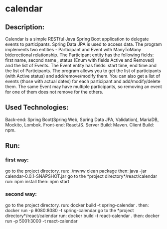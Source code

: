 # calendar
<h2>Description:</h2>
  <div>
  Calendar is a simple RESTful Java Spring Boot application to delegate events to participants.
Spring Data JPA is used to access data. The program implements two entities - Participant and Event with ManyToMany biderectional relationship.
The Participant entity has the following fields: first name, second name , status (Enum with fields Active and Removed) and the list of Events.
The Event entity has fields: start time, end time and the list of Participants.
The program allows you to get the list of participants (with Active status) and add/remove/modify them.
You can also get a list of events (those with actual dates) for each participant and add/modify/delete them.
The same Event may have multiple participants, so removing an event for one of them does not remove for the others.
</div>
<h2>Used Technologies:</h2>
 <div>
 Back-end: Spring Boot(Spring Web, Spring Data JPA, Validation), MariaDB, Mockito, Lombok.
 Front-end: ReactJS.
 Server Build: Maven.
 Client Build: npm.
 </div>
<h2>Run:</h2> 
  <h3>first way:</h3>
  <div>
    go to the project directory.
    run: ./mvnw clean package
    then: java -jar calendar-0.0.1-SNAPSHOT.jar
    go to the *project directory*/react/calendar
    run: npm install
    then: npm start
  </div>
  <h3>second way:</h3>
    <div>
    go to the project directory.
    run: docker build -t spring-calendar .
    then: docker run  -p 8080:8080 -t spring-calendar
    go to the *project directory*/react/calendar
    run: docker build -t react-calendar .
    then: docker run -p 5001:3000 -t react-calendar
    </div>
